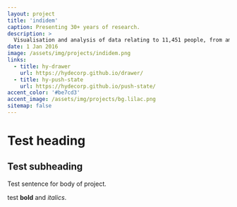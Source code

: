 ```yaml
---
layout: project
title: 'indidem'
caption: Presenting 30+ years of research.
description: >
  Visualisation and analysis of data relating to 11,451 people, from among 2,100 families, who lived over the last 6 centuries..
date: 1 Jan 2016
image: /assets/img/projects/indidem.png
links:
  - title: hy-drawer
    url: https://hydecorp.github.io/drawer/
  - title: hy-push-state
    url: https://hydecorp.github.io/push-state/
accent_color: '#be7cd3'
accent_image: /assets/img/projects/bg.lilac.png
sitemap: false
---
```


# Test heading

## Test subheading

Test sentence for body of project.

test **bold** and *italics*.
